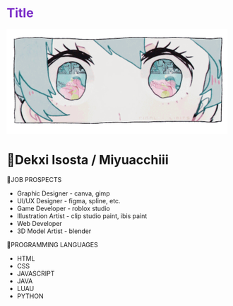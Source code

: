 <h1><span style="color: rgb(123, 45, 200);">Title</span></h1>

![Hatsune Miku](/miku.gif)

# 🪻Dekxi Isosta / Miyuacchiii

🪻JOB PROSPECTS
- Graphic Designer - canva, gimp
- UI/UX Designer - figma, spline, etc.
- Game Developer - roblox studio
- Illustration Artist - clip studio paint, ibis paint
- Web Developer
- 3D Model Artist - blender

🪻PROGRAMMING LANGUAGES
- HTML
- CSS
- JAVASCRIPT
- JAVA
- LUAU
- PYTHON

<!---
Dekxisosta/Dekxisosta is a ✨ special ✨ repository because its `README.md` (this file) appears on your GitHub profile.
You can click the Preview link to take a look at your changes.
--->
